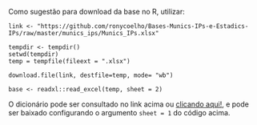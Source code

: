 Como sugestão para download da base no R, utilizar: 

```
link <- "https://github.com/ronycoelho/Bases-Munics-IPs-e-Estadics-IPs/raw/master/munics_ips/Munics_IPs.xlsx"

tempdir <- tempdir()
setwd(tempdir)
temp = tempfile(fileext = ".xlsx")

download.file(link, destfile=temp, mode= "wb")

base <- readxl::read_excel(temp, sheet = 2)
```

O dicionário pode ser consultado no link acima ou [clicando aqui!](https://github.com/ronycoelho/Bases-Munics-IPs-e-Estadics-IPs/blob/master/munics_ips/Dicion%C3%A1rio_Simplificado_Munics_IPs.pdf), e pode ser baixado configurando o argumento ```sheet = 1``` do código acima.
